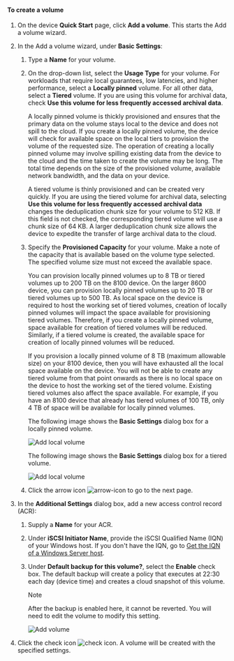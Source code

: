 <!--author=SharS last changed: 02/29/2016-->

#### To create a volume
1. On the device **Quick Start** page, click **Add a volume**. This starts the Add a volume wizard.
2. In the Add a volume wizard, under **Basic Settings**:
   
   1. Type a **Name** for your volume.
   2. On the drop-down list, select the **Usage Type** for your volume. For workloads that require local guarantees, low latencies, and higher performance, select a **Locally pinned** volume. For all other data, select a **Tiered** volume. If you are using this volume for archival data, check **Use this volume for less frequently accessed archival data**. 
      
       A locally pinned volume is thickly provisioned and ensures that the primary data on the volume stays local to the device and does not spill to the cloud.  If you create a locally pinned volume, the device will check for available space on the local tiers to provision the volume of the requested size. The operation of creating a locally pinned volume may involve spilling existing data from the device to the cloud and the time taken to create the volume may be long. The total time depends on the size of the provisioned volume, available network bandwidth, and the data on your device. 
      
       A tiered volume is thinly provisioned and can be created very quickly. If you are using the tiered volume for archival data, selecting **Use this volume for less frequently accessed archival data** changes the deduplication chunk size for your volume to 512 KB. If this field is not checked, the corresponding tiered volume will use a chunk size of 64 KB. A larger deduplication chunk size allows the device to expedite the transfer of large archival data to the cloud.
   3. Specify the **Provisioned Capacity** for your volume. Make a note of the capacity that is available based on the volume type selected. The specified volume size must not exceed the available space.
      
       You can provision locally pinned volumes up to 8 TB or tiered volumes up to 200 TB on the 8100 device. On the larger 8600 device, you can provision locally pinned volumes up to 20 TB or tiered volumes up to 500 TB. As local space on the device is required to host the working set of tiered volumes, creation of locally pinned volumes will impact the space available for provisioning tiered volumes. Therefore, if you create a locally pinned volume, space available for creation of tiered volumes will be reduced. Similarly, if a tiered volume is created, the available space for creation of  locally pinned volumes will be reduced. 
      
       If you provision a locally pinned volume of 8 TB (maximum allowable size) on your 8100 device, then you will have exhausted all the local space available on the device. You will not be able to create any tiered volume from that point onwards as there is no local space on the device to host the working set of the tiered volume. Existing tiered volumes also affect the space available. For example, if you have an 8100 device that already has tiered volumes of 100 TB, only 4 TB of space will be available for locally pinned volumes.
      
       The following image shows the **Basic Settings** dialog box for a locally pinned volume.
      
        ![Add local volume](./media/storsimple-create-volume-u2/add-local-volume-include.png)
      
       The following image shows the **Basic Settings** dialog box for a tiered volume.
      
        ![Add local volume](./media/storsimple-create-volume-u2/add-tiered-volume-include.png)
   
   1. Click the arrow icon ![arrow-icon](./media/storsimple-create-volume-u2/HCS_ArrowIcon-include.png) to go to the next page.
3. In the **Additional Settings** dialog box, add a new access control record (ACR):
   
   1. Supply a **Name** for your ACR.
   2. Under **iSCSI Initiator Name**, provide the iSCSI Qualified Name (IQN) of your Windows host. If you don't have the IQN, go to [Get the IQN of a Windows Server host](#get-the-iqn-of-a-windows-server-host).
   3. Under **Default backup for this volume?**, select the **Enable** check box. The default backup will create a policy that executes at 22:30 each day (device time) and creates a cloud snapshot of this volume.
      
      > [!NOTE]
      > After the backup is enabled here, it cannot be reverted. You will need to edit the volume to modify this setting.
      > 
      > 
      
      ![Add volume](./media/storsimple-create-volume-u2/AddVolumeAdditionalSettings1.png)
4. Click the check icon ![check icon](./media/storsimple-create-volume-u2/HCS_CheckIcon-include.png). A volume will be created with the specified settings.

